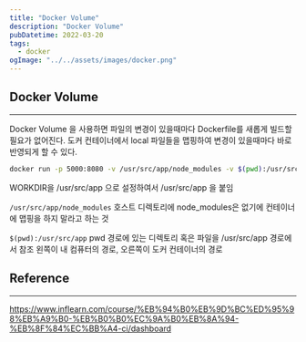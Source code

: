 ```yaml
---
title: "Docker Volume"
description: "Docker Volume"
pubDatetime: 2022-03-20
tags:
  - docker
ogImage: "../../assets/images/docker.png"
---
```


## Docker Volume

---

Docker Volume 을 사용하면 파일의 변경이 있을때마다 Dockerfile를 새롭게 빌드할 필요가 없어진다.
도커 컨테이너에서 local 파일들을 맵핑하여 변경이 있을때마다 바로 반영되게 할 수 있다.

```bash
docker run -p 5000:8080 -v /usr/src/app/node_modules -v $(pwd):/usr/src/app {image id}
```

WORKDIR을 /usr/src/app 으로 설정하여서 /usr/src/app 을 붙임

`/usr/src/app/node_modules` 호스트 디렉토리에 node_modules은 없기에 컨테이너에 맵핑을 하지 말라고 하는 것

`$(pwd):/usr/src/app` pwd 경로에 있는 디렉토리 혹은 파일을 /usr/src/app 경로에서 참조
왼쪽이 내 컴퓨터의 경로, 오른쪽이 도커 컨테이너의 경로

## Reference

---

<https://www.inflearn.com/course/%EB%94%B0%EB%9D%BC%ED%95%98%EB%A9%B0-%EB%B0%B0%EC%9A%B0%EB%8A%94-%EB%8F%84%EC%BB%A4-ci/dashboard>
